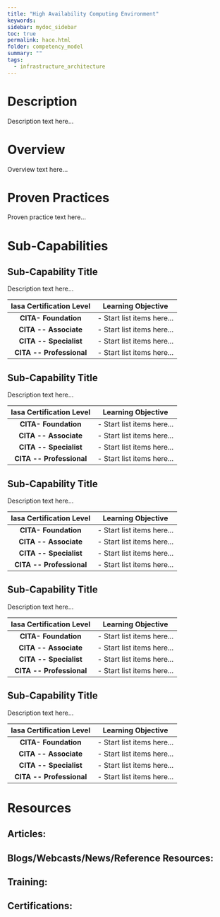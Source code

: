 ```yaml
---
title: "High Availability Computing Environment"
keywords: 
sidebar: mydoc_sidebar
toc: true
permalink: hace.html
folder: competency_model
summary: ""
tags:
  - infrastructure_architecture
---
```


# Description

Description text here...

# Overview

Overview text here...

# Proven Practices

Proven practice text here...

# Sub-Capabilities

## Sub-Capability Title

Description text here...

| **Iasa Certification Level** | **Learning Objective** |
| :-: | :-: |
| **CITA- Foundation** | -   Start list items here...
| **CITA -- Associate** | -   Start list items here...
| **CITA -- Specialist** | -   Start list items here...
| **CITA -- Professional** | -   Start list items here...

## Sub-Capability Title

Description text here...

| **Iasa Certification Level** | **Learning Objective** |
| :-: | :-: |
| **CITA- Foundation** | -   Start list items here...
| **CITA -- Associate** | -   Start list items here...
| **CITA -- Specialist** | -   Start list items here...
| **CITA -- Professional** | -   Start list items here...

## Sub-Capability Title

Description text here...

| **Iasa Certification Level** | **Learning Objective** |
| :-: | :-: |
| **CITA- Foundation** | -   Start list items here...
| **CITA -- Associate** | -   Start list items here...
| **CITA -- Specialist** | -   Start list items here...
| **CITA -- Professional** | -   Start list items here...

## Sub-Capability Title

Description text here...

| **Iasa Certification Level** | **Learning Objective** |
| :-: | :-: |
| **CITA- Foundation** | -   Start list items here...
| **CITA -- Associate** | -   Start list items here...
| **CITA -- Specialist** | -   Start list items here...
| **CITA -- Professional** | -   Start list items here...

## Sub-Capability Title

Description text here...

| **Iasa Certification Level** | **Learning Objective** |
| :-: | :-: |
| **CITA- Foundation** | -   Start list items here...
| **CITA -- Associate** | -   Start list items here...
| **CITA -- Specialist** | -   Start list items here... 
| **CITA -- Professional** | -   Start list items here...

# Resources

## **Articles:**

## **Blogs/Webcasts/News/Reference Resources:**

## **Training:**

## **Certifications:**

